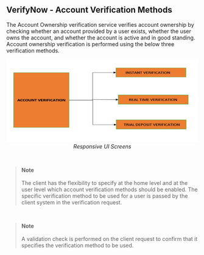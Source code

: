 ## VerifyNow - Account Verification Methods

The Account Ownership verification service verifies account ownership by checking whether an account provided by a user exists, whether the user owns the account, and whether the account is active and in good standing.
Account ownership verification is performed using the below three verification methods.
&nbsp;

<center>

![image](../assets/images/verifynow-acc-verification-method.png)
*Responsive UI Screens*

</center>
&nbsp;


<!-- theme: info -->
 
>**Note** <br><br>
The client has the flexibility to specify at the home level and at the user level which account verification methods should be enabled. The specific verification method to be used for a user is passed by the client system in the verification request.

&nbsp;

<!-- theme: info -->
 
>**Note** <br><br>
A validation check is performed on the client request to confirm that it specifies the verification method to be used.
